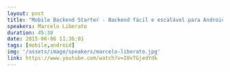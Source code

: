 ```yaml
---
layout: post
title: "Mobile Backend Starter - Backend fácil e escalável para Android e iOS"
speakers: Marcelo Liberato
duration: 45:38
date: 2015-06-06 11:36:01
tags: [mobile,android]
img: '/assets/image/speakers/marcelo-liberato.jpg'
link: https://www.youtube.com/watch?v=I0vTGjedYdk
---
```

